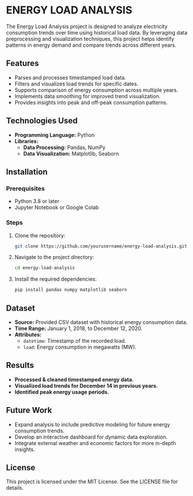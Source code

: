 # ENERGY LOAD ANALYSIS

The Energy Load Analysis project is designed to analyze electricity consumption trends over time using historical load data. By leveraging data preprocessing and visualization techniques, this project helps identify patterns in energy demand and compare trends across different years.

## Features
- Parses and processes timestamped load data.
- Filters and visualizes load trends for specific dates.
- Supports comparison of energy consumption across multiple years.
- Implements data smoothing for improved trend visualization.
- Provides insights into peak and off-peak consumption patterns.

## Technologies Used
- **Programming Language:** Python
- **Libraries:**
  - **Data Processing:** Pandas, NumPy
  - **Data Visualization:** Matplotlib, Seaborn

## Installation

### Prerequisites
- Python 3.8 or later
- Jupyter Notebook or Google Colab

### Steps
1. Clone the repository:
   ```bash
   git clone https://github.com/yourusername/energy-load-analysis.git
   ```
2. Navigate to the project directory:
   ```bash
   cd energy-load-analysis
   ```
3. Install the required dependencies:
   ```bash
   pip install pandas numpy matplotlib seaborn
   ```

## Dataset
- **Source:** Provided CSV dataset with historical energy consumption data.
- **Time Range:** January 1, 2018, to December 12, 2020.
- **Attributes:**
  - `datetime`: Timestamp of the recorded load.
  - `load`: Energy consumption in megawatts (MW).

## Results
- **Processed & cleaned timestamped energy data.**
- **Visualized load trends for December 14 in previous years.**
- **Identified peak energy usage periods.**

## Future Work
- Expand analysis to include predictive modeling for future energy consumption trends.
- Develop an interactive dashboard for dynamic data exploration.
- Integrate external weather and economic factors for more in-depth insights.

## License
This project is licensed under the MIT License. See the LICENSE file for details.

